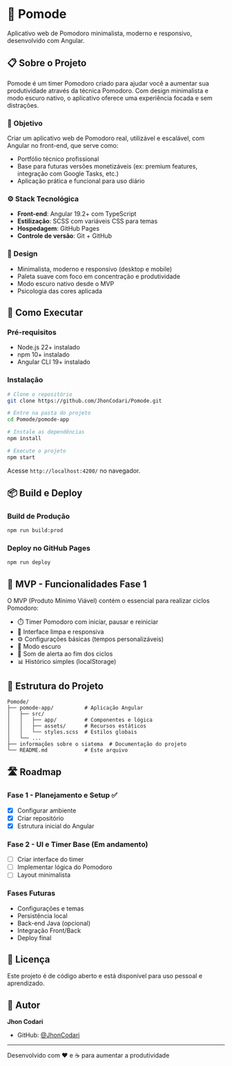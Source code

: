 # 🍅 Pomode

Aplicativo web de Pomodoro minimalista, moderno e responsivo, desenvolvido com Angular.

## 📋 Sobre o Projeto

Pomode é um timer Pomodoro criado para ajudar você a aumentar sua produtividade através da técnica Pomodoro. Com design minimalista e modo escuro nativo, o aplicativo oferece uma experiência focada e sem distrações.

### 🎯 Objetivo

Criar um aplicativo web de Pomodoro real, utilizável e escalável, com Angular no front-end, que serve como:

- Portfólio técnico profissional
- Base para futuras versões monetizáveis (ex: premium features, integração com Google Tasks, etc.)
- Aplicação prática e funcional para uso diário

### ⚙️ Stack Tecnológica

- **Front-end**: Angular 19.2+ com TypeScript
- **Estilização**: SCSS com variáveis CSS para temas
- **Hospedagem**: GitHub Pages
- **Controle de versão**: Git + GitHub

### 🎨 Design

- Minimalista, moderno e responsivo (desktop e mobile)
- Paleta suave com foco em concentração e produtividade
- Modo escuro nativo desde o MVP
- Psicologia das cores aplicada

## 🚀 Como Executar

### Pré-requisitos

- Node.js 22+ instalado
- npm 10+ instalado
- Angular CLI 19+ instalado

### Instalação

```bash
# Clone o repositório
git clone https://github.com/JhonCodari/Pomode.git

# Entre na pasta do projeto
cd Pomode/pomode-app

# Instale as dependências
npm install

# Execute o projeto
npm start
```

Acesse `http://localhost:4200/` no navegador.

## 📦 Build e Deploy

### Build de Produção

```bash
npm run build:prod
```

### Deploy no GitHub Pages

```bash
npm run deploy
```

## 🧩 MVP - Funcionalidades Fase 1

O MVP (Produto Mínimo Viável) contém o essencial para realizar ciclos Pomodoro:

- ⏱️ Timer Pomodoro com iniciar, pausar e reiniciar
- 🎨 Interface limpa e responsiva
- ⚙️ Configurações básicas (tempos personalizáveis)
- 🌙 Modo escuro
- 🔔 Som de alerta ao fim dos ciclos
- 📊 Histórico simples (localStorage)

## 📂 Estrutura do Projeto

```
Pomode/
├── pomode-app/          # Aplicação Angular
│   ├── src/
│   │   ├── app/         # Componentes e lógica
│   │   ├── assets/      # Recursos estáticos
│   │   └── styles.scss  # Estilos globais
│   └── ...
├── informações sobre o siatema  # Documentação do projeto
└── README.md            # Este arquivo
```

## 🛣️ Roadmap

### Fase 1 - Planejamento e Setup ✅
- [x] Configurar ambiente
- [x] Criar repositório
- [x] Estrutura inicial do Angular

### Fase 2 - UI e Timer Base (Em andamento)
- [ ] Criar interface do timer
- [ ] Implementar lógica do Pomodoro
- [ ] Layout minimalista

### Fases Futuras
- Configurações e temas
- Persistência local
- Back-end Java (opcional)
- Integração Front/Back
- Deploy final

## 📝 Licença

Este projeto é de código aberto e está disponível para uso pessoal e aprendizado.

## 👤 Autor

**Jhon Codari**
- GitHub: [@JhonCodari](https://github.com/JhonCodari)

---

Desenvolvido com ❤️ e ☕ para aumentar a produtividade
